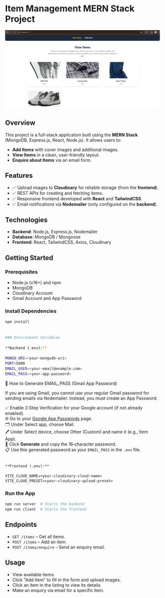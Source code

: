 # Item Management MERN Stack Project
![App Preview](frontend/src/assets/preview.png)
## Overview
This project is a full-stack application built using the **MERN Stack** (MongoDB, Express.js, React, Node.js). It allows users to:

- **Add Items** with cover images and additional images.
- **View Items** in a clean, user-friendly layout.
- **Enquire about Items** via an email form.

## Features
- ✅ Upload images to **Cloudinary** for reliable storage (from the **frontend**).
- ✅ REST APIs for creating and fetching items.
- ✅ Responsive frontend developed with **React** and **TailwindCSS**.
- ✅ Email notifications via **Nodemailer** (only configured on the **backend**).

## Technologies
- **Backend**: Node.js, Express.js, Nodemailer
- **Database**: MongoDB / Mongoose
- **Frontend**: React, TailwindCSS, Axios, Cloudinary

## Getting Started

### Prerequisites
- Node.js (v16+) and npm
- MongoDB
- Cloudinary Account
- Gmail Account and App Password

### Install Dependencies
```bash
npm install


### Environment Variables

**Backend (.env):**

MONGO_URI=<your-mongodb-uri> 
PORT=5000
EMAIL_USER=<your-email@example.com>
EMAIL_PASS=<your-app-password>
```

🔐 How to Generate EMAIL_PASS (Gmail App Password)

If you are using Gmail, you cannot use your regular Gmail password for sending emails via Nodemailer. Instead, you must create an App Password:

✅ Enable 2‑Step Verification for your Google account (if not already enabled).  
🌐 Go to your [Google App Passwords](https://myaccount.google.com/apppasswords) page.  
🗂️ Under Select app, choose Mail.  
🖊️ Under Select device, choose Other (Custom) and name it (e.g., Item App).  
🔑 Click **Generate** and copy the 16‑character password.  
📋 Use this generated password as your `EMAIL_PASS` in the `.env` file.
```

**Frontend (.env):**

VITE_CLOUD_NAME=<your-cloudinary-cloud-name>
VITE_CLOUD_PRESET=<your-cloudinary-upload-preset>
```


### Run the App

```bash
npm run server  # Starts the backend
npm run client  # Starts the frontend
```

## Endpoints

* `GET /items` – Get all items.
* `POST /items` – Add an item.
* `POST /items/enquire` – Send an enquiry email.

## Usage

* View available items.
* Click "Add Item" to fill in the form and upload images.
* Click an item in the listing to view its details.
* Make an enquiry via email for a specific item.


